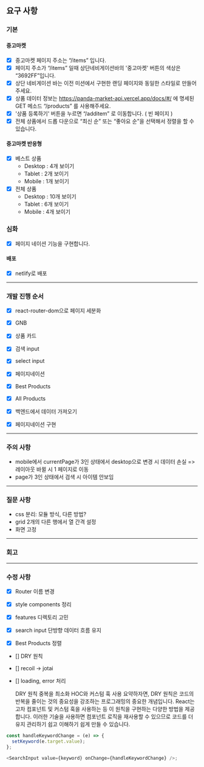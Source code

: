 ## 요구 사항

### 기본

#### 중고마켓

- [x] 중고마켓 페이지 주소는 “/items” 입니다.
- [x] 페이지 주소가 “/items” 일때 상단네비게이션바의 '중고마켓' 버튼의 색상은 “3692FF”입니다.
- [x] 상단 네비게이션 바는 이전 미션에서 구현한 랜딩 페이지와 동일한 스타일로 만들어 주세요.
- [x] 상품 데이터 정보는 https://panda-market-api.vercel.app/docs/#/ 에 명세된 GET 메소드 “/products” 를 사용해주세요.
- [x] '상품 등록하기' 버튼을 누르면 “/additem” 로 이동합니다. ( 빈 페이지 )
- [x] 전체 상품에서 드롭 다운으로 “최신 순” 또는 “좋아요 순”을 선택해서 정렬을 할 수 있습니다.

#### 중고마켓 반응형

- [x] 베스트 상품
  - Desktop : 4개 보이기
  - Tablet : 2개 보이기
  - Mobile : 1개 보이기
- [x] 전체 상품
  - Desktop : 10개 보이기
  - Tablet : 6개 보이기
  - Mobile : 4개 보이기

### 심화

- [x] 페이지 네이션 기능을 구현합니다.

#### 배포

- [x] netlify로 배포

---

### 개발 진행 순서

- [x] react-router-dom으로 페이지 세분화

- [x] GNB
- [x] 상품 카드
- [x] 검색 input
- [x] select input
- [x] 페이지네이션

- [x] Best Products
- [x] All Products

- [x] 백엔드에서 데이터 가져오기
- [x] 페이지네이션 구현

---

### 주의 사항

- mobile에서 currentPage가 3인 상태에서 desktop으로 변경 시 데이터 손실 => 레이아웃 바뀔 시 1 페이지로 이동
- page가 3인 상태에서 검색 시 아이템 안보임

---

### 질문 사항

- css 분리: 모듈 방식, 다른 방법?
- grid 2개의 다른 행에서 열 간격 설정
- 화면 고정

---

### 회고

---

### 수정 사항

- [x] Router 이름 변경
- [x] style components 정리
- [x] features 디렉토리 고민
- [x] search input 단방향 데이터 흐름 유지

- [x] Best Products 정렬
- [] DRY 원칙

- [] recoil -> jotai
- [] loading, error 처리

  DRY 원칙
  중복을 최소화
  HOC와 커스텀 훅 사용
  요약하자면, DRY 원칙은 코드의 반복을 줄이는 것의 중요성을 강조하는 프로그래밍의 중요한 개념입니다. React는 고차 컴포넌트 및 커스텀 훅을 사용하는 등 이 원칙을 구현하는 다양한 방법을 제공합니다. 이러한 기술을 사용하면 컴포넌트 로직을 재사용할 수 있으므로 코드를 더 유지 관리하기 쉽고 이해하기 쉽게 만들 수 있습니다.

```js
const handleKeywordChange = (e) => {
  setKeyword(e.target.value);
};

<SearchInput value={keyword} onChange={handleKeywordChange} />;
```
